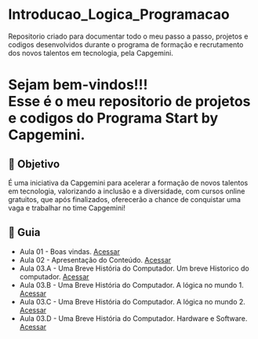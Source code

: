 # Introducao_Logica_Programacao
Repositorio criado para documentar todo o meu passo a passo, projetos e codigos desenvolvidos durante o programa de formação e recrutamento dos novos talentos em tecnologia, pela Capgemini.


<h1> Sejam bem-vindos!!! </br>
 Esse é o meu repositorio de projetos e codigos do Programa Start by Capgemini. </h1>


<h2> 🎯 Objetivo </h2>

É uma iniciativa da Capgemini para acelerar a formação de novos talentos em tecnologia, valorizando a inclusão e a diversidade, com cursos online gratuitos, que após finalizados, oferecerão a chance de conquistar uma vaga e trabalhar no time Capgemini!




<h2 dir="auto"> 🚦 Guia </h2>
 <ul dir="auto">
   <li> Aula 01 - Boas vindas. <a href="https://"> Acessar </a></li>
   <li> Aula 02 - Apresentação do Conteúdo. <a href="https://"> Acessar </a></li>
   <li> Aula 03.A - Uma Breve História do Computador. Um breve Historico do computador. <a href="https://"> Acessar </a></li>
   <li> Aula 03.B - Uma Breve História do Computador. A lógica no mundo 1. <a href="https://"> Acessar </a></li>
   <li> Aula 03.C - Uma Breve História do Computador. A lógica no mundo 2. <a href="https://"> Acessar </a></li>
   <li> Aula 03.D - Uma Breve História do Computador. Hardware e Software. <a href="https://"> Acessar </a></li>
   

 </ul>
